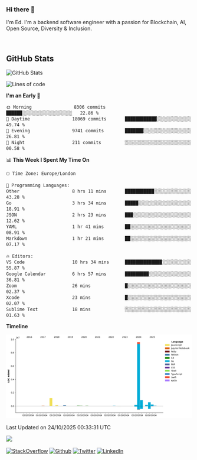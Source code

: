 ### Hi there 👋
 I'm Ed. I'm a backend software engineer with a passion for Blockchain, AI, Open Source, Diversity & Inclusion.

<br />

<h2>GitHub Stats</h2>
<p><img src="https://github-readme-stats.vercel.app/api?username=echarrod&amp;show_icons=true" alt="GitHub Stats"></p>

<!--START_SECTION:waka-->
![Lines of code](https://img.shields.io/badge/From%20Hello%20World%20I%27ve%20Written-13.1%20million%20lines%20of%20code-blue)

**I'm an Early 🐤** 

```text
🌞 Morning                8306 commits        ██████░░░░░░░░░░░░░░░░░░░   22.86 % 
🌆 Daytime                18069 commits       ████████████░░░░░░░░░░░░░   49.74 % 
🌃 Evening                9741 commits        ███████░░░░░░░░░░░░░░░░░░   26.81 % 
🌙 Night                  211 commits         ░░░░░░░░░░░░░░░░░░░░░░░░░   00.58 % 
```


📊 **This Week I Spent My Time On** 

```text
🕑︎ Time Zone: Europe/London

💬 Programming Languages: 
Other                    8 hrs 11 mins       ███████████░░░░░░░░░░░░░░   43.28 % 
Go                       3 hrs 34 mins       █████░░░░░░░░░░░░░░░░░░░░   18.91 % 
JSON                     2 hrs 23 mins       ███░░░░░░░░░░░░░░░░░░░░░░   12.62 % 
YAML                     1 hr 41 mins        ██░░░░░░░░░░░░░░░░░░░░░░░   08.91 % 
Markdown                 1 hr 21 mins        ██░░░░░░░░░░░░░░░░░░░░░░░   07.17 % 

🔥 Editors: 
VS Code                  10 hrs 34 mins      ██████████████░░░░░░░░░░░   55.87 % 
Google Calendar          6 hrs 57 mins       █████████░░░░░░░░░░░░░░░░   36.81 % 
Zoom                     26 mins             █░░░░░░░░░░░░░░░░░░░░░░░░   02.37 % 
Xcode                    23 mins             █░░░░░░░░░░░░░░░░░░░░░░░░   02.07 % 
Sublime Text             18 mins             ░░░░░░░░░░░░░░░░░░░░░░░░░   01.63 % 
```

**Timeline**

![Lines of Code chart](https://raw.githubusercontent.com/echarrod/echarrod/main/assets/bar_graph.png)


 Last Updated on 24/10/2025 00:33:31 UTC
<!--END_SECTION:waka-->

![](https://komarev.com/ghpvc/?username=echarrod)

<p>
<a href="https://stackoverflow.com/users/1014632/ech" target="_blank"><img alt="StackOverflow" src="https://img.shields.io/badge/-Stackoverflow-FE7A16?style=for-the-badge&logo=stack-overflow&logoColor=white" /></a> 
<a href="https://github.com/echarrod" target="_blank"><img alt="Github" src="https://img.shields.io/badge/GitHub-%2312100E.svg?&style=for-the-badge&logo=Github&logoColor=white" /></a> 
<a href="https://twitter.com/e_harrod" target="_blank"><img alt="Twitter" src="https://img.shields.io/badge/twitter-%231DA1F2.svg?&style=for-the-badge&logo=twitter&logoColor=white" /></a> 
<a href="https://www.linkedin.com/in/ed-harrod" target="_blank"><img alt="LinkedIn" src="https://img.shields.io/badge/linkedin-%230077B5.svg?&style=for-the-badge&logo=linkedin&logoColor=white" /></a>
